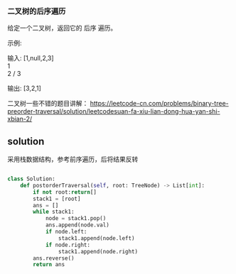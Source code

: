 ### 二叉树的后序遍历
给定一个二叉树，返回它的 后序 遍历。

示例:

输入: [1,null,2,3]  
   1
    \
     2
    /
   3 

输出: [3,2,1]


二叉树一些不错的题目讲解：
https://leetcode-cn.com/problems/binary-tree-preorder-traversal/solution/leetcodesuan-fa-xiu-lian-dong-hua-yan-shi-xbian-2/

## solution
采用栈数据结构，参考前序遍历，后将结果反转
```python

class Solution:
    def postorderTraversal(self, root: TreeNode) -> List[int]:
        if not root:return[]
        stack1 = [root]
        ans = []
        while stack1:
            node = stack1.pop()
            ans.append(node.val)
            if node.left:
                stack1.append(node.left)
            if node.right:
                stack1.append(node.right)
        ans.reverse()
        return ans

```